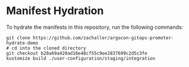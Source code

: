 # Manifest Hydration

To hydrate the manifests in this repository, run the following commands:

```shell
git clone https://github.com/zachaller/argocon-gitops-promoter-hydrate-demo
# cd into the cloned directory
git checkout b28a69a420ad16e48cf55c9ee2837699c2d5c3fe
kustomize build ./user-configuration/staging/integration
```
